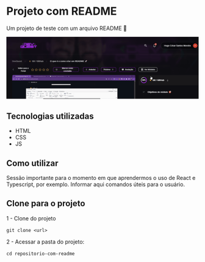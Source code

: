 # Projeto com README
Um projeto de teste com um arquivo README 🚀

[<img src="./tela-exemplo.gif" alt="gif da tela inicial do projeto XYZ">](https://google.com)

## Tecnologias utilizadas
- HTML
- CSS
- JS

## Como utilizar 

Sessão importante para o momento em que aprendermos o uso de React e Typescript, por exemplo. Informar aqui comandos úteis para o usuário.

## Clone para o projeto
1 - Clone do projeto 
```
git clone <url>
```

2 - Acessar a pasta do projeto:
```
cd repositorio-com-readme
```